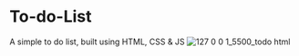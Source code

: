# To-do-List
A simple to do list, built using HTML, CSS &amp; JS
![127 0 0 1_5500_todo html](https://user-images.githubusercontent.com/98593592/193255689-ad1b28de-8d2e-406f-a37d-0a0aa6aa9b3e.png)
